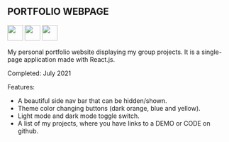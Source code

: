 <h2>PORTFOLIO WEBPAGE</h2>

<img src="https://img.shields.io/badge/Sass-333333?style=flat&logo=sass&logoColor=CC6699" height="35" /> <img src="https://img.shields.io/badge/-React-333333?style=flat&logo=react" height="35" /> <img src="https://img.shields.io/badge/-npm-333333?style=flat&logo=npm" height="35" />

My personal portfolio website displaying my group projects. It is a single-page application made with React.js.

Completed: July 2021 

Features:
- A beautiful side nav bar that can be hidden/shown. 
- Theme color changing buttons (dark orange, blue and yellow). 
- Light mode and dark mode toggle switch.
- A list of my projects, where you have links to a DEMO or CODE on github.
